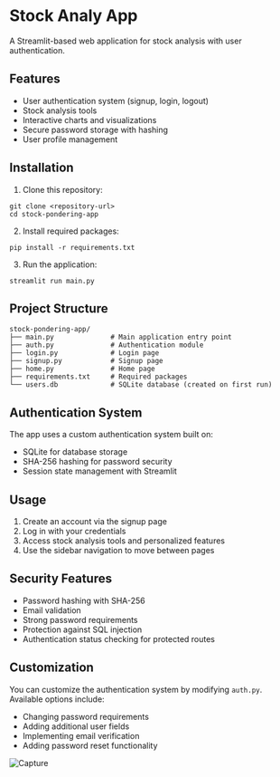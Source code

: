 # Stock Analy App

A Streamlit-based web application for stock analysis with user authentication.

## Features

- User authentication system (signup, login, logout)
- Stock analysis tools
- Interactive charts and visualizations
- Secure password storage with hashing
- User profile management

## Installation

1. Clone this repository:
```
git clone <repository-url>
cd stock-pondering-app
```

2. Install required packages:
```
pip install -r requirements.txt
```

3. Run the application:
```
streamlit run main.py
```

## Project Structure

```
stock-pondering-app/
├── main.py              # Main application entry point
├── auth.py              # Authentication module
├── login.py             # Login page
├── signup.py            # Signup page
├── home.py              # Home page
├── requirements.txt     # Required packages
└── users.db             # SQLite database (created on first run)
```

## Authentication System

The app uses a custom authentication system built on:
- SQLite for database storage
- SHA-256 hashing for password security
- Session state management with Streamlit

## Usage

1. Create an account via the signup page
2. Log in with your credentials
3. Access stock analysis tools and personalized features
4. Use the sidebar navigation to move between pages

## Security Features

- Password hashing with SHA-256
- Email validation
- Strong password requirements
- Protection against SQL injection
- Authentication status checking for protected routes

## Customization

You can customize the authentication system by modifying `auth.py`. Available options include:
- Changing password requirements
- Adding additional user fields
- Implementing email verification
- Adding password reset functionality





![Capture](https://github.com/user-attachments/assets/f277aa73-56ec-4b79-9396-1998f97a089f)



